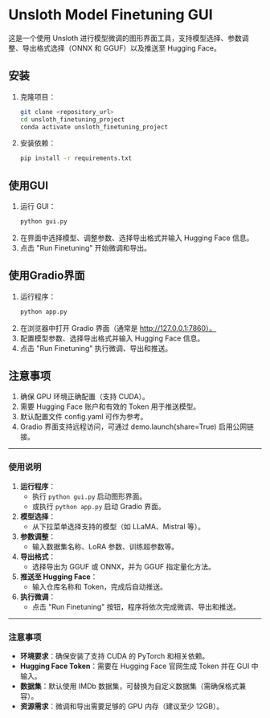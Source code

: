 # Unsloth Model Finetuning GUI

这是一个使用 Unsloth 进行模型微调的图形界面工具，支持模型选择、参数调整、导出格式选择（ONNX 和 GGUF）以及推送至 Hugging Face。

## 安装
1. 克隆项目：
   ```bash
   git clone <repository_url>
   cd unsloth_finetuning_project
   conda activate unsloth_finetuning_project
   ```   


2. 安装依赖：
    ```bash
    pip install -r requirements.txt
    ```
## 使用GUI
1. 运行 GUI：
    ```bash
    python gui.py
   ```
2. 在界面中选择模型、调整参数、选择导出格式并输入 Hugging Face 信息。
3. 点击 "Run Finetuning" 开始微调和导出。

## 使用Gradio界面
1. 运行程序：
    ```bash
    python app.py
   ```
2. 在浏览器中打开 Gradio 界面（通常是 http://127.0.0.1:7860）。
3. 配置模型参数、选择导出格式并输入 Hugging Face 信息。
4. 点击 "Run Finetuning" 执行微调、导出和推送。

## 注意事项
1. 确保 GPU 环境正确配置（支持 CUDA）。
2. 需要 Hugging Face 账户和有效的 Token 用于推送模型。
3. 默认配置文件 config.yaml 可作为参考。
4. Gradio 界面支持远程访问，可通过 demo.launch(share=True) 启用公网链接。

---

### 使用说明
1. **运行程序**：
   - 执行 `python gui.py` 启动图形界面。
   - 或执行 `python app.py` 启动 Gradio 界面。
2. **模型选择**：
   - 从下拉菜单选择支持的模型（如 LLaMA、Mistral 等）。
3. **参数调整**：
   - 输入数据集名称、LoRA 参数、训练超参数等。
4. **导出格式**：
   - 选择导出为 GGUF 或 ONNX，并为 GGUF 指定量化方法。
5. **推送至 Hugging Face**：
   - 输入仓库名称和 Token，完成后自动推送。
6. **执行微调**：
   - 点击 "Run Finetuning" 按钮，程序将依次完成微调、导出和推送。

---

### 注意事项
- **环境要求**：确保安装了支持 CUDA 的 PyTorch 和相关依赖。
- **Hugging Face Token**：需要在 Hugging Face 官网生成 Token 并在 GUI 中输入。
- **数据集**：默认使用 IMDb 数据集，可替换为自定义数据集（需确保格式兼容）。
- **资源需求**：微调和导出需要足够的 GPU 内存（建议至少 12GB）。